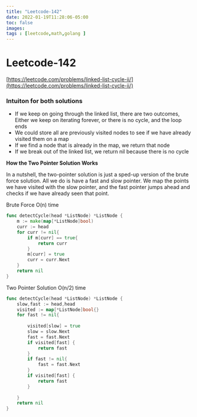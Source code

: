 ```yaml
---
title: "Leetcode-142"
date: 2022-01-19T11:28:06-05:00
toc: false
images:
tags : [leetcode,math,golang ]
---
```


# Leetcode-142
[https://leetcode.com/problems/linked-list-cycle-ii/](https://leetcode.com/problems/linked-list-cycle-ii/)
### **Intuiton for both solutions**
* If we keep on going through the linked list, there are two outcomes, Either we keep on iterating forever, or there is no cycle, and the loop ends
* We could store all are previously visited nodes to see if we have already visited them on a map
* If we find a node that is already in the map, we return that node
* If we break out of the linked list, we return nil because there is no cycle


**How the Two Pointer Solution Works**

In a nutshell, the two-pointer solution is just a sped-up version of the brute force solution. All we do is have a fast and slow pointer. We map the points we have visited with the slow pointer, and the fast pointer jumps ahead and checks if we have already seen that point.

Brute Force O(n) time
``` go 
func detectCycle(head *ListNode) *ListNode {
    m := make(map[*ListNode]bool)
    curr := head
    for curr != nil{
        if m[curr] == true{
            return curr
        }
        m[curr] = true
        curr = curr.Next
    }
    return nil
}
```

Two Pointer Solution O(n/2) time
``` go
func detectCycle(head *ListNode) *ListNode {
    slow,fast := head,head
    visited := map[*ListNode]bool{}
    for fast != nil{
        
        visited[slow] = true
        slow = slow.Next
        fast = fast.Next
        if visited[fast] {
            return fast
        }
        if fast != nil{
            fast = fast.Next
        }
        if visited[fast] {
            return fast
        }
        
    }
    return nil
}
```


